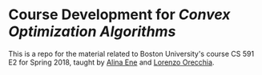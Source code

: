 # Course Development for _Convex Optimization Algorithms_

This is a repo for the material related to Boston University's course CS 591 E2 for Spring 2018, taught by [Alina Ene] and [Lorenzo Orecchia].

[Alina Ene]: http://cs-people.bu.edu/aene/
[Lorenzo Orecchia]: http://cs-people.bu.edu/orecchia/index.html

